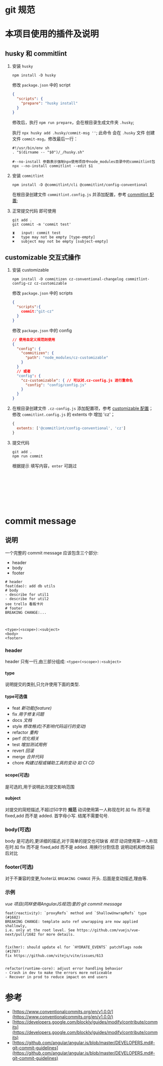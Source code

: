# git 规范

# 本项目使用的插件及说明

## husky 和 commitlint

1. 安装 `husky`
   ```shell
   npm install -D husky
   ```

   修改 `package.json` 中的 script
   ```json
   {
     "scripts": {
       "prepare": "husky install"
     }
   }
   ```
   修改后，执行 `npm run prepare`，会在根目录生成文件夹 `.husky`;

   执行 `npx husky add .husky/commit-msg ''`;
   此命令 会在 `.husky` 文件 创建文件 `commit-msg`，修改最后一行：
   ```
   #!/usr/bin/env sh
   . "$(dirname -- "$0")/_/husky.sh"

   #--no-install 参数表示强制npx使用项目中node_modules目录中的commitlint包
   npx --no-install commitlint --edit $1
   ```

2. 安装 `commitlint`
   ```
   npm install -D @commitlint/cli @commitlint/config-conventional
   ```
   在根目录创建文件 `commitlint.config.js` 并添加配置，参考 [commitlint 配置](https://github.com/conventional-changelog/commitlint/blob/master/docs/reference-rules.md);

3. 正常提交代码 即可使用
   ```shell
   git add .
   git commit -m 'commit test'

   ⧗   input: commit test
   ✖   type may not be empty [type-empty]
   ✖   subject may not be empty [subject-empty]
   ```

## customizable 交互式操作

1. 安装 customizable
   ```
   npm install -D commitizen cz-conventional-changelog commitlint-config-cz cz-customizable
   ```
   修改 `package.json` 中的 scripts
   ```json
   {
     "scripts":{
       commit:"git-cz"
     }
   }
   ```
   修改 `package.json` 中的 config
   ```json
   // 使用自定义规范则使用
   {
     "config": {
       "commitizen": {
         "path": "node_modules/cz-customizable"
       }
     }
     // 或者
     "config": {
       "cz-customizable": { // 可以对.cz-config.js 进行重命名
         "config": "config/config.js"
       }
     }
   }
   ```

2. 在根目录创建文件 `.cz-config.js`
   添加配置项，参考 [customizable 配置](https://github.com/leoforfree/cz-customizable/blob/master/cz-config-EXAMPLE.js)；
   修改 `commitlint.config.js` 的 extents 中 增加 'cz'；
   ```js
   {
     extents: ['@commitlint/config-conventional', 'cz']
   }
   ```

3. 提交代码
   ```
   git add .
   npm run commit
   ```
   根据提示 填写内容，`enter` 可跳过












<br><br><br><br><br></br>

# commit message

## 说明

   一个完整的 commit message 应该包含三个部分:

   - header
   - body
   - footer

   ```
   # header
   feat(dao): add db utils
   # body
   - describe for util1
   - describe for util2
   see trello 看板卡片
   # footer
   BREAKING CHANGE:...



   <type>(<scope>):<subject>
   <body>
   <footer>
   ```


### header

   header 只有一行,由三部分组成:
   `<type>(<scope>):<subject>`


#### type

   说明提交的类别,只允许使用下面的类型.

#### **type可选值**

   - feat *新功能(feature)*
   - fix *用于修复问题*
   - docs *文档*
   - style *修改格式(不影响代码运行的变动)*
   - refactor *重构*
   - perf *优化相关*
   - test *增加测试用例*
   - revert *回滚*
   - merge *合并代码*
   - chore *构建过程或辅助工具的变动 如 CI CD*

#### scope(可选)

   是可选的,用于说明此次提交影响范围

#### subject

   对提交的简短描述,不超过50字符
   **规范**
   动词使用第一人称现在时.如 fix 而不是 fixed,add 而不是 added.
   首字母小写.
   结尾不需要句号.



### body(可选)

   body 是可选的,更详细的描述,对于简单的提交也可缺省
   *规范*
   动词使用第一人称现在时.如 fix 而不是 fixed,add 而不是 added.
   用换行分割信息
   说明动机和修改前后对比



### footer(可选)

   对于不兼容的变更,footer以 `BREAKING CHANGE` 开头.
   后面是变动描述,理由等.



### 示例

*vue 项目(同样使用AngularJS规范)里的 git commit message*


    feat(reactivity): `proxyRefs` method and `ShallowUnwrapRefs` type (#1682)
    BREAKING CHANGE: template auto ref unwrapping are now applied shallowly,
    i.e. only at the root level. See https://github.com/vuejs/vue-next/pull/1682 for more details.


    fix(hmr): should update el for `HYDRATE_EVENTS` patchFlags node (#1707)
    fix https://github.com/vitejs/vite/issues/613


    refactor(runtime-core): adjust error handling behavior
    - Crash in dev to make the errors more noticeable
    - Recover in prod to reduce impact on end users


# 参考

  - [https://www.conventionalcommits.org/en/v1.0.0/](https://www.conventionalcommits.org/en/v1.0.0/)
  - [https://developers.google.com/blockly/guides/modify/contribute/commits](https://developers.google.com/blockly/guides/modify/contribute/commits)
  - [https://github.com/angular/angular.js/blob/master/DEVELOPERS.md#-git-commit-guidelines](https://github.com/angular/angular.js/blob/master/DEVELOPERS.md#-git-commit-guidelines)

